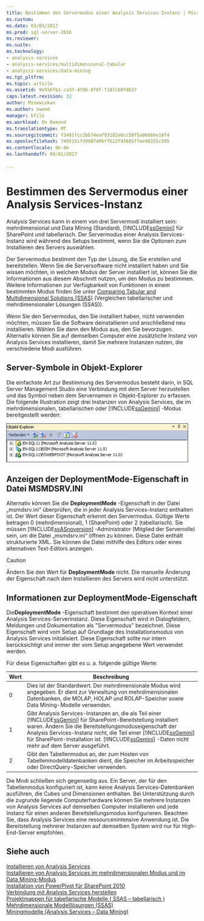 ```yaml
---
title: Bestimmen des Servermodus einer Analysis Services-Instanz | Microsoft Docs
ms.custom: 
ms.date: 03/03/2017
ms.prod: sql-server-2016
ms.reviewer: 
ms.suite: 
ms.technology:
- analysis-services
- analysis-services/multidimensional-tabular
- analysis-services/data-mining
ms.tgt_pltfrm: 
ms.topic: article
ms.assetid: 9e556fb1-ca37-4f06-8f8f-f187cb0fdb37
caps.latest.revision: 32
author: Minewiskan
ms.author: owend
manager: kfile
ms.workload: On Demand
ms.translationtype: MT
ms.sourcegitcommit: f3481fcc2bb74eaf93182e6cc58f5a06666e10f4
ms.openlocfilehash: 74951b1fd998740bff623f93685f7ee98155c595
ms.contentlocale: de-de
ms.lasthandoff: 09/01/2017

---
```

# <a name="determine-the-server-mode-of-an-analysis-services-instance"></a>Bestimmen des Servermodus einer Analysis Services-Instanz
  Analysis Services kann in einem von drei Servermodi installiert sein: mehrdimensional und Data Mining (Standard), [!INCLUDE[ssGemini](../../includes/ssgemini-md.md)] für SharePoint und tabellarisch. Der Servermodus einer Analysis Services-Instanz wird während des Setups bestimmt, wenn Sie die Optionen zum Installieren des Servers auswählen.  
  
 Der Servermodus bestimmt den Typ der Lösung, die Sie erstellen und bereitstellen. Wenn Sie die Serversoftware nicht installiert haben und Sie wissen möchten, in welchem Modus der Server installiert ist, können Sie die Informationen aus diesem Abschnitt nutzen, um den Modus zu bestimmen. Weitere Informationen zur Verfügbarkeit von Funktionen in einem bestimmten Modus finden Sie unter [Comparing Tabular and Multidimensional Solutions &#40;SSAS&#41;](../../analysis-services/comparing-tabular-and-multidimensional-solutions-ssas.md) (Vergleichen tabellarischer und mehrdimensionaler Lösungen (SSAS)).  
  
 Wenn Sie den Servermodus, den Sie installiert haben, nicht verwenden möchten, müssen Sie die Software deinstallieren und anschließend neu installieren. Wählen Sie dann den Modus aus, den Sie bevorzugen. Alternativ können Sie auf demselben Computer eine zusätzliche Instanz von Analysis Services installieren, damit Sie mehrere Instanzen nutzen, die verschiedene Modi ausführen.  
  
## <a name="server-icons-in-object-explorer"></a>Server-Symbole in Objekt-Explorer  
 Die einfachste Art zur Bestimmung des Servermodus besteht darin, in SQL Server Management Studio eine Verbindung mit dem Server herzustellen und das Symbol neben dem Servernamen in Objekt-Explorer zu erfassen. Die folgende Illustration zeigt drei Instanzen von Analysis Services, die im mehrdimensionalen, tabellarischen oder [!INCLUDE[ssGemini](../../includes/ssgemini-md.md)] -Modus bereitgestellt werden:  
  
 ![Objekt-Explorer-Symbole für jeden Servermodus](../../analysis-services/instances/media/ssas-ssms-servermodes.gif "Objekt-Explorer-Symbole für jeden Servermodus")  
  
## <a name="viewing-deploymentmode-property-in-msmdsrvini-file"></a>Anzeigen der DeploymentMode-Eigenschaft in Datei MSMDSRV.INI  
 Alternativ können Sie die **DeploymentMode** -Eigenschaft in der Datei „msmdsrv.ini“ überprüfen, die in jeder Analysis Services-Instanz enthalten ist. Der Wert dieser Eigenschaft erkennt den Servermodus. Gültige Werte betragen 0 (mehrdimensional), 1 (SharePoint) oder 2 (tabellarisch). Sie müssen [!INCLUDE[ssASnoversion](../../includes/ssasnoversion-md.md)] -Administrator (Mitglied der Serverrolle) sein, um die Datei „msmdsrv.ini“ öffnen zu können. Diese Datei enthält strukturierte XML. Sie können die Datei mithilfe des Editors oder eines alternativen Text-Editors anzeigen.  
  
> [!CAUTION]  
>  Ändern Sie den Wert für **DeploymentMode** nicht. Die manuelle Änderung der Eigenschaft nach dem Installieren des Servers wird nicht unterstützt.  
  
## <a name="about-the-deploymentmode-property"></a>Informationen zur DeploymentMode-Eigenschaft  
 Die**DeploymentMode** -Eigenschaft bestimmt den operativen Kontext einer Analysis Services-Serverinstanz. Diese Eigenschaft wird in Dialogfeldern, Meldungen und Dokumentation als "Servermodus" bezeichnet. Diese Eigenschaft wird vom Setup auf Grundlage des Installationsmodus von Analysis Services initialisiert. Diese Eigenschaft sollte nur intern berücksichtigt und immer der vom Setup angegebene Wert verwendet werden.  
  
 Für diese Eigenschaften gibt es u. a. folgende gültige Werte:  
  
|Wert|Beschreibung|  
|-----------|-----------------|  
|0|Dies ist der Standardwert. Der mehrdimensionale Modus wird angegeben. Er dient zur Verwaltung von mehrdimensionalen Datenbanken, die MOLAP, HOLAP und ROLAP-Speicher sowie Data Mining-Modelle verwenden.|  
|1|Gibt Analysis Services-Instanzen an, die als Teil einer [!INCLUDE[ssGemini](../../includes/ssgemini-md.md)] für SharePoint-Bereitstellung installiert waren. Ändern Sie die Bereitstellungsmoduseigenschaft der Analysis Services-Instanz nicht, die Teil einer [!INCLUDE[ssGemini](../../includes/ssgemini-md.md)] für SharePoint-Installation ist. [!INCLUDE[ssGemini](../../includes/ssgemini-md.md)] -Daten nicht mehr auf dem Server ausgeführt.|  
|2|Gibt den Tabellenmodus an, der zum Hosten von Tabellenmodelldatenbanken dient, die Speicher im Arbeitsspeicher oder DirectQuery-Speicher verwenden.|  
  
 Die Modi schließen sich gegenseitig aus. Ein Server, der für den Tabellenmodus konfiguriert ist, kann keine Analysis Services-Datenbanken ausführen, die Cubes und Dimensionen enthalten. Bei Unterstützung durch die zugrunde liegende Computerhardware können Sie mehrere Instanzen von Analysis Services auf demselben Computer installieren und jede Instanz für einen anderen Bereitstellungsmodus konfigurieren. Beachten Sie, dass Analysis Services eine ressourcenintensive Anwendung ist. Die Bereitstellung mehrerer Instanzen auf demselben System wird nur für High-End-Server empfohlen.  
  
## <a name="see-also"></a>Siehe auch  
 [Installieren von Analysis Services](../../analysis-services/instances/install-windows/install-analysis-services.md)   
 [Installieren von Analysis Services im mehrdimensionalen Modus und im Data Mining-Modus](http://msdn.microsoft.com/library/8a1f33e8-2bd6-4fb8-bd46-c86f2a067f60)   
 [Installation von PowerPivot für SharePoint 2010](http://msdn.microsoft.com/en-us/8d47dde7-c941-4280-a934-e2fe3f9a938f)   
 [Verbindung mit Analysis Services herstellen](../../analysis-services/instances/connect-to-analysis-services.md)   
 [Projektmappen für tabellarische Modelle &#40; SSAS – tabellarisch &#41;](../../analysis-services/tabular-models/tabular-model-solutions-ssas-tabular.md)   
 [Mehrdimensionale Modelllösungen &#40;SSAS&#41;](../../analysis-services/multidimensional-models/multidimensional-model-solutions-ssas.md)   
 [Miningmodelle &#40;Analysis Services – Data Mining&#41;](../../analysis-services/data-mining/mining-models-analysis-services-data-mining.md)  
  
  

